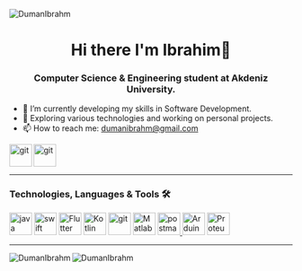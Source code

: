 
<p align="left"> <img src="https://komarev.com/ghpvc/?username=DumanIbrahm&label=Profile%20views&color=0e75b6&style=flat" alt="DumanIbrahm" /> </p>  

<h1 align="center">Hi there I'm Ibrahim👋</h1>  
<h3 align="center">Computer Science & Engineering student at Akdeniz University.</h3>  



  - 🌱 I’m currently developing my skills in Software Development.
  - 👀 Exploring various technologies and working on personal projects.
  - 📫 How to reach me: dumanibrahm@gmail.com

  </a> <a href="https://github.com/DumanIbrahm"><img align = left src="https://upload.wikimedia.org/wikipedia/commons/thumb/9/95/Font_Awesome_5_brands_github.svg/1200px-Font_Awesome_5_brands_github.svg.png" alt="git" width="40" height="40"><a>
  </a> <a href="linkedin.com/in/dumanibrahm"><img src="https://play-lh.googleusercontent.com/kMofEFLjobZy_bCuaiDogzBcUT-dz3BBbOrIEjJ-hqOabjK8ieuevGe6wlTD15QzOqw" alt="git" width="40" height="40"><a>
  
---
  
### Technologies, Languages & Tools 🛠
 <a href="https://www.java.com/" target="_blank"> <img src="https://www.vectorlogo.zone/logos/java/java-icon.svg" alt="java" width="40" height="40" /><a>
 <a href="https://www.swift.org/" target="_blank"> <img src="https://developer.apple.com/swift/images/swift-logo.svg" alt="swift" width="40" height="40"/><a> 
 </a> <a href="https://flutter.dev" target="_blank"><img src="https://logowik.com/content/uploads/images/flutter5786.jpg" alt="Flutter" width="40" height="40"><a>
</a> <a href="https://kotlinlang.org" target="_blank"><img src="https://upload.wikimedia.org/wikipedia/commons/thumb/0/06/Kotlin_Icon.svg/2048px-Kotlin_Icon.svg.png" alt="Kotlin" width="40" height="40"><a>
  </a> <a href="https://git-scm.com/" target="_blank"><img src="https://www.vectorlogo.zone/logos/git-scm/git-scm-icon.svg" alt="git" width="40" height="40"><a>
  <a href="https://www.mathworks.com/products/matlab.html" target="_blank"> <img src="https://upload.wikimedia.org/wikipedia/commons/2/21/Matlab_Logo.png" alt="Matlab" width="40" height="40" /><a> 
  <a href="https://postman.com" target="_blank"> <img src="https://www.vectorlogo.zone/logos/getpostman/getpostman-icon.svg" alt="postman" width="40" height="40" />
    </a> <a href="https://www.arduino.cc" target="_blank"><img src="https://www.robotsepeti.com/arduino-baslangic-seti-arduino-set-9244-48-B.jpg" alt="Arduino" width="40" height="40"><a>
    </a> <a href="https://www.labcenter.com" target="_blank"><img src="https://www.gezginler.net/indir/resim-grafik/proteus-1585557056.png" alt="Proteus" width="40" height="40"><a>
    
    
  
  
---
    
<img align="left" src="https://github-readme-stats.vercel.app/api/top-langs/?username=DumanIbrahm&layout=compact&hide=html" alt="DumanIbrahm" />
<img src="https://github-readme-stats.vercel.app/api?username=DumanIbrahm&show_icons=true" alt="DumanIbrahm" />



